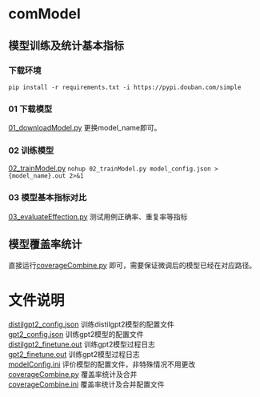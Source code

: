 # comModel

## 模型训练及统计基本指标
### 下载环境
`pip install -r requirements.txt -i https://pypi.douban.com/simple`

### 01 下载模型
[01_downloadModel.py](workspace/train_model/01_downloadModel.py) 更换model_name即可。

### 02 训练模型
[02_trainModel.py](workspace/train_model/02_trainModel.py) `nohup 02_trainModel.py model_config.json >{model_name}.out 2>&1 ` 

### 03 模型基本指标对比
[03_evaluateEffection.py](workspace/train_model/03_evaluateEffection.py) 测试用例正确率、重复率等指标



## 模型覆盖率统计

直接运行[coverageCombine.py](workspace/engineCoverage/coverageCombine.py) 即可，需要保证微调后的模型已经在对应路径。

# 文件说明
[distilgpt2_config.json](workspace/train_model/distilgpt2_config.json)  训练distilgpt2模型的配置文件  
[gpt2_config.json](workspace/train_model/gpt2_config.json)  训练gpt2模型的配置文件  
[distilgpt2_finetune.out](workspace/train_model/distilgpt2_finetune.out)  训练gpt2模型过程日志  
[gpt2_finetune.out](workspace/train_model/gpt2_finetune.out)  训练gpt2模型过程日志  
[modelConfig.ini](workspace/train_model/modelConfig.ini)  评价模型的配置文件，非特殊情况不用更改    
[coverageCombine.py](workspace/engineCoverage/coverageCombine.py)   覆盖率统计及合并  
[coverageCombine.ini](workspace/engineCoverage/coverageCombine.ini)  覆盖率统计及合并配置文件
